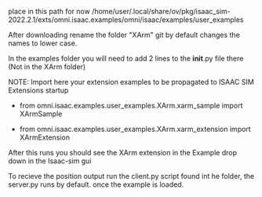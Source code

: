 place in this path for now
/home/user/.local/share/ov/pkg/isaac_sim-2022.2.1/exts/omni.isaac.examples/omni/isaac/examples/user_examples

After downloading rename the folder "XArm" git by default changes the names to lower case.

In the examples folder you will need to add 2 lines to the __init__.py file there (Not in the XArm folder) 

NOTE: Import here your extension examples to be propagated to ISAAC SIM Extensions startup
- from omni.isaac.examples.user_examples.XArm.xarm_sample import XArmSample

- from omni.isaac.examples.user_examples.XArm.xarm_extension import XArmExtension





After this runs you should see the XArm extension in the Example drop down in the Isaac-sim gui

To recieve the position output run the client.py script found int he folder, the server.py runs by default. once the example is loaded. 
